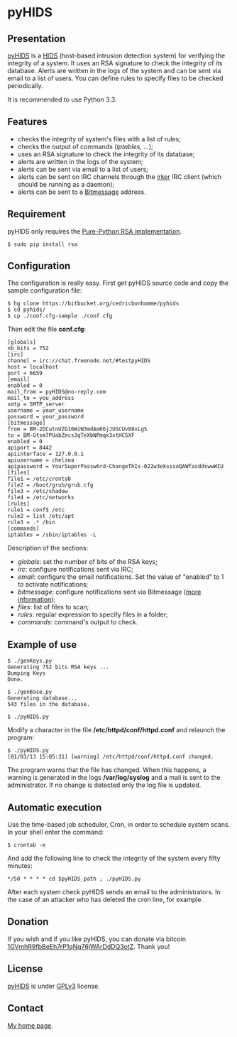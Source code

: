 pyHIDS
======

Presentation
------------
[pyHIDS](https://bitbucket.org/cedricbonhomme/pyhids) is a
[HIDS](http://en.wikipedia.org/wiki/Host-based_intrusion_detection_system)
(host-based intrusion detection system) for verifying the integrity of a system.
It uses an RSA signature to check the integrity of its database.
Alerts are written in the logs of the system and can be sent via email
to a list of users. You can define rules to specify files to be checked periodically.

It is recommended to use Python 3.3.

Features
--------
* checks the integrity of system's files with a list of rules;
* checks the output of commands (*iptables*, ...);
* uses an RSA signature to check the integrity of its database;
* alerts are written in the logs of the system;
* alerts can be sent via email to a list of users;
* alerts can be sent on IRC channels through the [irker](https://gitorious.org/irker) IRC client (which should be running as a daemon);
* alerts can be sent to a [Bitmessage](https://bitmessage.org) address.


Requirement
-----------

pyHIDS only requires the [Pure-Python RSA implementation](http://pypi.python.org/pypi/rsa).

    $ sudo pip install rsa

Configuration
-------------
The configuration is really easy. First get pyHIDS source code and copy the sample configuration file:

    $ hg clone https://bitbucket.org/cedricbonhomme/pyhids
    $ cd pyhids/
    $ cp ./conf.cfg-sample ./conf.cfg

Then edit the file **conf.cfg**:

    [globals]
    nb_bits = 752
    [irc]
    channel = irc://chat.freenode.net/#testpyHIDS
    host = localhost
    port = 6659
    [email]
    enabled = 0
    mail_from = pyHIDS@no-reply.com
    mail_to = you_address
    smtp = SMTP_server
    username = your_username
    password = your_password
    [bitmessage]
    from = BM-2DCutnUZG16WiW3mdAm66jJUSCUv88xLgS
    to = BM-Gtsm7PUabZecs3qTeXbNPmqx3xtHCSXF
    enabled = 0
    apiport = 8442
    apiinterface = 127.0.0.1
    apiusername = chelsea
    apipassword = YourSuperPassw6rd-ChangeThIs-022w3eksssoQAWfasddswwWIU
    [files]
    file1 = /etc/crontab
    file2 = /boot/grub/grub.cfg
    file3 = /etc/shadow
    file4 = /etc/networks
    [rules]
    rule1 = conf$ /etc
    rule2 = list /etc/apt
    rule3 = .* /bin
    [commands]
    iptables = /sbin/iptables -L


Description of the sections:

* *globals*: set the number of bits of the RSA keys;
* *irc*: configure notifications sent via IRC;
* *email*: configure the email notifications. Set the value of "enabled" to 1 to activate notifications;
* *bitmessage*: configure notifications sent via Bitmessage ([more information](https://bitmessage.org/wiki/API_Reference));
* *files*: list of files to scan;
* *rules*: regular expression to specify files in a folder;
* *commands*: command's output to check.


Example of use
--------------

    $ ./genKeys.py
    Generating 752 bits RSA keys ...
    Dumping Keys
    Done.

    $ ./genBase.py
    Generating database...
    543 files in the database.

    $ ./pyHIDS.py

Modify a character in the file  **/etc/httpd/conf/httpd.conf** and relaunch the program:

    $ ./pyHIDS.py
    [01/03/13 15:05:31] [warning] /etc/httpd/conf/httpd.conf changed.

The program warns that the file has changed. When this happens, a warning is generated
in the logs **/var/log/syslog** and a mail is sent to the administrator.
If no change is detected only the log file is updated.

Automatic execution
-------------------
Use the time-based job scheduler, Cron, in order to schedule system scans. In your shell enter the command:

    $ crontab -e

And add the following line to check the integrity of the system every fifty minutes:

    */50 * * * * cd $pyHIDS_path ; ./pyHIDS.py

After each system check pyHIDS sends an email to the administrators.
In the case of an attacker who has deleted the cron line, for example.

Donation
--------
If you wish and if you like pyHIDS, you can donate via bitcoin
[1GVmhR9fbBeEh7rP1qNq76jWArDdDQ3otZ](https://blockexplorer.com/address/1GVmhR9fbBeEh7rP1qNq76jWArDdDQ3otZ).
Thank you!


License
-------
[pyHIDS](https://bitbucket.org/cedricbonhomme/pyhids/) is under [GPLv3](http://www.gnu.org/licenses/gpl-3.0.txt) license.


Contact
-------
[My home page](http://cedricbonhomme.org/).
